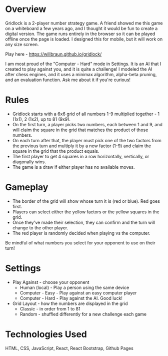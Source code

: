 # Overview

Gridlock is a 2-player number strategy game. A friend showed me this game on a whiteboard a few years ago, and I thought it would be fun to create a digital version. The game runs entirely in the browser so it can be played offline once the page is loaded. I designed this for mobile, but it will work on any size screen. 

Play here - https://willbraun.github.io/gridlock/

I am most proud of the "Computer - Hard" mode in Settings. It is an AI that I created to play against you, and it is quite a challenge! I modeled the AI after chess engines, and it uses a minimax algorithm, alpha-beta pruning, and an evaluation function. Ask me about it if you're curious!

# Rules

- Gridlock starts with a 6x6 grid of all numbers 1-9 multiplied together - 1 (1x1), 2 (1x2), up to 81 (9x9).
- On the first turn, a player picks two numbers, each between 1 and 9, and will claim the square in the grid that matches the product of those numbers. 
- On each turn after that, the player must pick one of the two factors from the previous turn and multiply it by a new factor (1-9) and claim the square in the grid that the product equals. 
- The first player to get 4 squares in a row horizontally, vertically, or diagonally wins. 
- The game is a draw if either player has no available moves. 

# Gameplay

- The border of the grid will show whose turn it is (red or blue). Red goes first. 
- Players can select either the yellow factors or the yellow squares in the grid. 
- Once they've made their selection, they can confirm and the turn will change to the other player. 
- The red player is randomly decided when playing vs the computer.

Be mindful of what numbers you select for your opponent to use on their turn!

# Settings

- Play Against - choose your opponent
    - Human (local) - Play a person using the same device
    - Computer - Easy - Play against an easy computer player
    - Computer - Hard - Play against the AI. Good luck! 
- Grid Layout - how the numbers are displayed in the grid
    - Classic - in order from 1 to 81
    - Random - shuffled differently for a new challenge each game

# Technologies Used

HTML, CSS, JavaScript, React, React Bootstrap, Github Pages